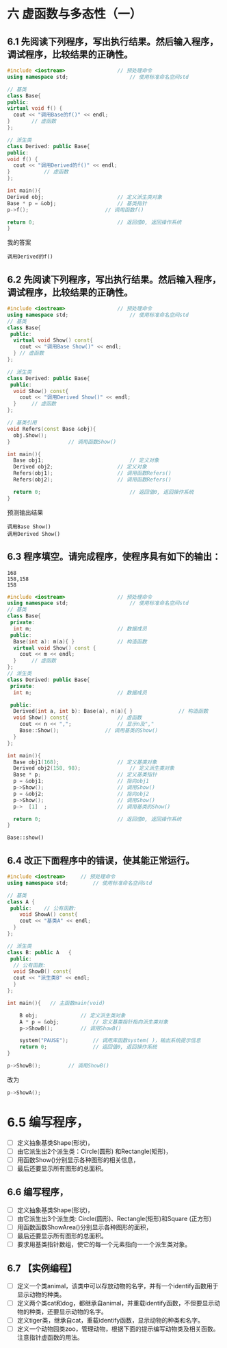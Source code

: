 # 六 虚函数与多态性（一）

## 6.1 先阅读下列程序，写出执行结果。然后输入程序，调试程序，比较结果的正确性。

``` cpp
#include <iostream>					// 预处理命令
using namespace std;					// 使用标准命名空间std

// 基类
class Base{
public:
virtual void f() {
  cout << "调用Base的f()" << endl;
}		// 虚函数
};

// 派生类
class Derived: public Base{
public:
void f() {
  cout << "调用Derived的f()" << endl;
}			// 虚函数
};

int main(){
Derived obj;						// 定义派生类对象
Base * p = &obj;					// 基类指针
p->f();							// 调用函数f()

return 0;                     		// 返回值0, 返回操作系统
}

```
我的答案
```plaintext
调用Derived的f()
```

## 6.2 先阅读下列程序，写出执行结果。然后输入程序，调试程序，比较结果的正确性。
``` cpp
#include <iostream>					// 预处理命令
using namespace std;					// 使用标准命名空间std
// 基类
class Base{
 public:
  virtual void Show() const{
    cout << "调用Base Show()" << endl;
  }	// 虚函数
};

// 派生类
class Derived: public Base{
 public:
  void Show() const{
    cout << "调用Derived Show()" << endl;
  }		// 虚函数
};

// 基类引用
void Refers(const Base &obj){			
  obj.Show();  
} 					// 调用函数Show()

int main(){
  Base obj1;							// 定义对象
  Derived obj2;						// 定义对象
  Refers(obj1);						// 调用函数Refers()
  Refers(obj2);						// 调用函数Refers()

  return 0;                    			// 返回值0, 返回操作系统
}

```
预测输出结果

```plaintext
调用Base Show()
调用Derived Show()
```

## 6.3 程序填空。请完成程序，使程序具有如下的输出：

```plaintext
168
158,158
158
```

```cpp
#include <iostream>					// 预处理命令
using namespace std;					// 使用标准命名空间std
// 基类
class Base{
 private:
  int m;							// 数据成员
 public:
  Base(int a): m(a){ }				// 构造函数
  virtual void Show() const {
    cout << m << endl;
  }		// 虚函数
};
// 派生类
class Derived: public Base{
 private:
  int n;							// 数据成员

 public:
  Derived(int a, int b): Base(a), n(a){ }				// 构造函数
  void Show() const{				// 虚函数
    cout << n << ",";				// 显示n及","
    Base::Show();				// 调用基类的Show()
  }
};

int main(){  
  Base obj1(168);					// 定义基类对象
  Derived obj2(158, 98);				// 定义派生类对象
  Base * p;							// 定义基类指针
  p = &obj1;						// 指向obj1
  p->Show();						// 调用Show()
  p = &obj2;						// 指向obj2
  p->Show();						// 调用Show()
  p->  [1]  ;						// 调用基类的Show()

  return 0;                    		// 返回值0, 返回操作系统
}
```

```plaintext
Base::show()
```

## 6.4 改正下面程序中的错误，使其能正常运行。

```cpp
#include <iostream>		// 预处理命令									
using namespace std;		// 使用标准命名空间std							

// 基类															
class A	{																
 public:	// 公有函数:														
	void ShowA() const{
    cout << "基类A" << endl;
  }
};																

// 派生类															
class B: public A	{																
 public:															
  // 公有函数:														
  void ShowB() const{
  cout << "派生类B" << endl;
  }
};																

int main(){   // 主函数main(void)							

	B obj;				// 定义派生类对象								
	A * p = &obj;			// 定义基类指针指向派生类对象					
	p->ShowB();			// 调用ShowB()								

	system("PAUSE");		// 调用库函数system( )，输出系统提示信息			
	return 0;				// 返回值0, 返回操作系统					
}																

```

```cpp
p->ShowB();			// 调用ShowB()
```
改为
```cpp
p->ShowA();
```

# 6.5 编写程序，
-   [ ] 定义抽象基类Shape(形状)，
-   [ ] 由它派生出2个派生类：Circle(圆形) 和Rectangle(矩形)，
-   [ ] 用函数Show()分别显示各种图形的相关信息，
-   [ ] 最后还要显示所有图形的总面积。

## 6.6 编写程序，
-   [ ] 定义抽象基类Shape(形状)，
-   [ ] 由它派生出3个派生类: Circle(圆形)、Rectangle(矩形)和Square (正方形)
-   [ ] 用函数函数ShowArea()分别显示各种图形的面积，
-   [ ] 最后还要显示所有图形的总面积。
-   [ ] 要求用基类指针数组，使它的每一个元素指向一一个派生类对象。

## 6.7 【实例编程】
-   [ ] 定义一个类animal，该类中可以存放动物的名字，并有一个identify函数用于显示动物的种类。
-   [ ] 定义两个类cat和dog，都继承自animal，并重载identify函数，不但要显示动物的种类，还要显示动物的名字。
-   [ ] 定义tiger类，继承自cat，重载identify函数，显示动物的种类和名字。
-   [ ] 定义一个动物园类zoo，管理动物，根据下面的提示编写动物类及相关函数。注意指针虚函数的用法。
